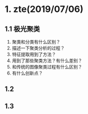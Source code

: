 # 1. zte(2019/07/06)
## 1.1 极光聚类
1. 聚类和分类有什么区别？
2. 描述一下聚类分析的过程？
3. 特征提取用到了方法？
4. 用到了那些聚类方法？有什么差别？
5. 和传统的图像聚类过程有什么区别？
6. 有什么创新点？

## 1.2
## 1.3

